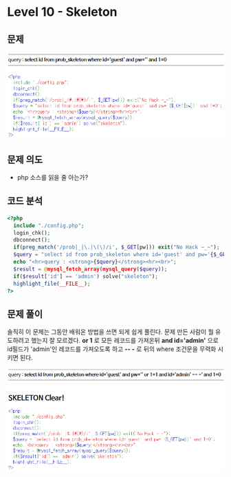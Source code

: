# Level 10 - Skeleton

## 문제

![문제](screenshot/L10_Skeleton_prob.PNG)

## 문제 의도

- php 소스를 읽을 줄 아는가?

## 코드 분석

```php
<?php
  include "./config.php";
  login_chk();
  dbconnect();
  if(preg_match('/prob|_|\.|\(\)/i', $_GET[pw])) exit("No Hack ~_~");
  $query = "select id from prob_skeleton where id='guest' and pw='{$_GET[pw]}' and 1=0";
  echo "<hr>query : <strong>{$query}</strong><hr><br>";
  $result = @mysql_fetch_array(mysql_query($query));
  if($result['id'] == 'admin') solve("skeleton");
  highlight_file(__FILE__);
?>
```

## 문제 풀이

솔직히 이 문제는 그동안 배워온 방법을 쓰면 되게 쉽게 풀린다. 문제 만든 사람이 뭘 유도하려고 했는지 잘 모르겠다. **or 1** 로 모든 레코드를 가져온뒤 **and id='admin'** 으로 id필드가 'admin'인 레코드를 가져오도록 하고 **-- -** 로 뒤의 where 조건문을 무력화 시키면 된다.

![solve](screenshot/L10_Skeleton_clear.PNG)